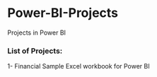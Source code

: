 # Power-BI-Projects
Projects in Power BI

### List of Projects:
1- Financial Sample Excel workbook for Power BI
